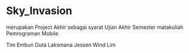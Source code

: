 # Sky_Invasion

merupakan Project Akhir sebagai syarat Ujian Akhir Semester matakuliah Pemrograman Mobile

Tim
Embun Duta Laksmana
Jessen Wind Lim
